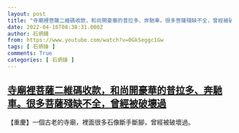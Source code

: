 ```yaml
---
layout: post
title: "寺廟裡菩薩二維碼收款，和尚開豪華的普拉多、奔馳車。很多菩薩殘缺不全，曾經被破壞過"
date: 2022-04-16T08:38:31.000Z
author: 石炳鋒
from: https://www.youtube.com/watch?v=0GkSeggc1Gw
tags: [ 石炳锋 ]
comments: True
categories: [ 石炳锋 ]
---
```

<!--1650098311000-->
[寺廟裡菩薩二維碼收款，和尚開豪華的普拉多、奔馳車。很多菩薩殘缺不全，曾經被破壞過](https://www.youtube.com/watch?v=0GkSeggc1Gw)
------

<div>
【重慶】一個古老的寺廟，裡面很多石像斷手斷腳，曾經被破壞過。
</div>
